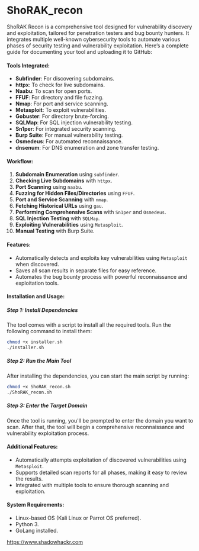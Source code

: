 # ShoRAK_recon
ShoRAK Recon is a comprehensive tool designed for vulnerability discovery and exploitation, tailored for penetration testers and bug bounty hunters. It integrates multiple well-known cybersecurity tools to automate various phases of security testing and vulnerability exploitation.
Here’s a complete guide for documenting your tool and uploading it to GitHub:

#### **Tools Integrated**:
- **Subfinder**: For discovering subdomains.
- **httpx**: To check for live subdomains.
- **Naabu**: To scan for open ports.
- **FFUF**: For directory and file fuzzing.
- **Nmap**: For port and service scanning.
- **Metasploit**: To exploit vulnerabilities.
- **Gobuster**: For directory brute-forcing.
- **SQLMap**: For SQL injection vulnerability testing.
- **Sn1per**: For integrated security scanning.
- **Burp Suite**: For manual vulnerability testing.
- **Osmedeus**: For automated reconnaissance.
- **dnsenum**: For DNS enumeration and zone transfer testing.

#### **Workflow**:
1. **Subdomain Enumeration** using `subfinder`.
2. **Checking Live Subdomains** with `httpx`.
3. **Port Scanning** using `naabu`.
4. **Fuzzing for Hidden Files/Directories** using `FFUF`.
5. **Port and Service Scanning** with `nmap`.
6. **Fetching Historical URLs** using `gau`.
7. **Performing Comprehensive Scans** with `Sn1per` and `Osmedeus`.
8. **SQL Injection Testing** with `SQLMap`.
9. **Exploiting Vulnerabilities** using `Metasploit`.
10. **Manual Testing** with Burp Suite.

#### **Features**:
- Automatically detects and exploits key vulnerabilities using `Metasploit` when discovered.
- Saves all scan results in separate files for easy reference.
- Automates the bug bounty process with powerful reconnaissance and exploitation tools.

#### **Installation and Usage**:

##### **Step 1**: Install Dependencies
The tool comes with a script to install all the required tools. Run the following command to install them:
```bash
chmod +x installer.sh
./installer.sh
```

##### **Step 2**: Run the Main Tool
After installing the dependencies, you can start the main script by running:
```bash
chmod +x ShoRAK_recon.sh
./ShoRAK_recon.sh
```

##### **Step 3**: Enter the Target Domain
Once the tool is running, you'll be prompted to enter the domain you want to scan. After that, the tool will begin a comprehensive reconnaissance and vulnerability exploitation process.

#### **Additional Features**:
- Automatically attempts exploitation of discovered vulnerabilities using `Metasploit`.
- Supports detailed scan reports for all phases, making it easy to review the results.
- Integrated with multiple tools to ensure thorough scanning and exploitation.

#### **System Requirements**:
- Linux-based OS (Kali Linux or Parrot OS preferred).
- Python 3.
- GoLang installed.


https://www.shadowhackr.com
